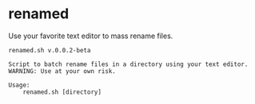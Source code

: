 # renamed

Use your favorite text editor to mass rename files.

```
renamed.sh v.0.0.2-beta

Script to batch rename files in a directory using your text editor.
WARNING: Use at your own risk.

Usage:
    renamed.sh [directory]
```
